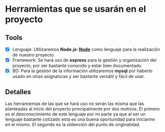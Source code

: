 # Herramientas que se usarán en el proyecto

## Tools

- [x] Lenguaje: Utilizaremos **Node.js: [Node](https://nodejs.org/)** como lenguaje para la realización de nuestro proyecto.
- [x] Framework: Se hará uso de **express** para la gestión y organización del proyecto, por ser bastante conocido y estar bien documentado.
- [x] BD: Para la gestión de la información utilizaremos **mysql** por haberlo usado en otras asignaturas y ser bastante versátil y fácil de usar.

## Detalles

Las herramientas de las que se hará uso no serán las misma que las planteadas al inicio del proyecto principalmente por dos motivos. El primero es el desconocimiento de este lenguaje por mi parte ya que al ser un lenguaje bastante cotizado esta es una buena oportunidad para iniciarme en el mismo. El segundo es la obtención del punto de originalidad.
